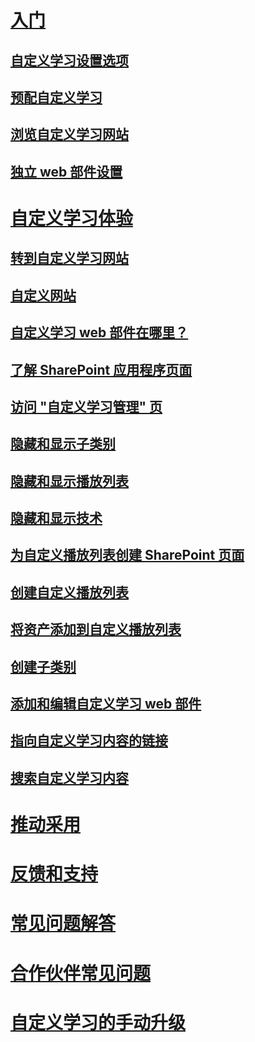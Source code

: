 # [入门](index.md)
## [自定义学习设置选项](custom_setupoptions.md)
## [预配自定义学习](custom_provision.md)
## [浏览自定义学习网站](custom_exploresite.md)
## [独立 web 部件设置](custom_manualsetup.md)
# [自定义学习体验](custom_overview.md)
## [转到自定义学习网站](custom_goto.md)
## [自定义网站](custom_edithelp.md)
## [自定义学习 web 部件在哪里？](custom_whereiswebpart.md)
## [了解 SharePoint 应用程序页面](custom_apppages.md)
## [访问 "自定义学习管理" 页](custom_accessadmin.md)
## [隐藏和显示子类别](custom_hideshowsub.md)
## [隐藏和显示播放列表](custom_hideshowplaylists.md)
## [隐藏和显示技术](custom_hideshowtech.md)
## [为自定义播放列表创建 SharePoint 页面](custom_createnewpage.md)
## [创建自定义播放列表](custom_createnewplaylist.md)
## [将资产添加到自定义播放列表](custom_addassets.md)
## [创建子类别](custom_createnewcat.md)
## [添加和编辑自定义学习 web 部件](custom_addwebpart.md)
## [指向自定义学习内容的链接](custom_linking.md)
## [搜索自定义学习内容](custom_search.md)
# [推动采用](driveadoption.md)
# [反馈和支持](feedback.md)
# [常见问题解答](faq.md)
# [合作伙伴常见问题](custom_partner.md)
# [自定义学习的手动升级](custom_upgrade.md)

